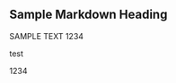 ## Sample Markdown Heading

SAMPLE TEXT 1234






























































































































test































































































































1234